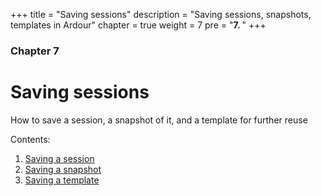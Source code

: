 +++
title = "Saving sessions"
description = "Saving sessions, snapshots, templates in Ardour"
chapter = true
weight = 7
pre = "<b>7. </b>"
+++

### Chapter 7
# Saving sessions

How to save a session, a snapshot of it, and a template for further reuse

Contents:

1. [Saving a session](saving-a-session/)
2. [Saving a snapshot](saving-a-snapshot/)
3. [Saving a template](saving-a-template/)